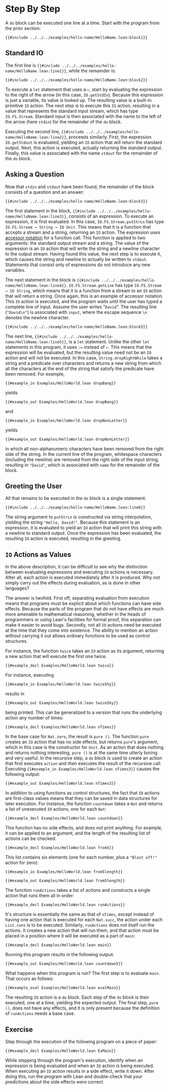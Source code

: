 # Step By Step

A `do` block can be executed one line at a time.
Start with the program from the prior section:
```Lean
{{#include ../../../examples/hello-name/HelloName.lean:block1}}
```

## Standard IO

The first line is `{{#include ../../../examples/hello-name/HelloName.lean:line1}}`, while the remainder is:
```Lean
{{#include ../../../examples/hello-name/HelloName.lean:block2}}
```
To execute a `let` statement that uses a `←`, start by evaluating the expression to the right of the arrow (in this case, `IO.getStdIn`).
Because this expression is just a variable, its value is looked up.
The resulting value is a built-in primitive `IO` action.
The next step is to execute this `IO` action, resulting in a value that represents the standard input stream, which has type `IO.FS.Stream`.
Standard input is then associated with the name to the left of the arrow (here `stdin`) for the remainder of the `do` block.

Executing the second line, `{{#include ../../../examples/hello-name/HelloName.lean:line2}}`, proceeds similarly.
First, the expression `IO.getStdout` is evaluated, yielding an `IO` action that will return the standard output.
Next, this action is executed, actually returning the standard output.
Finally, this value is associated with the name `stdout` for the remainder of the `do` block.

## Asking a Question

Now that `stdin` and `stdout` have been found, the remainder of the block consists of a question and an answer:
```Lean
{{#include ../../../examples/hello-name/HelloName.lean:block3}}
```

The first statement in the block, `{{#include ../../../examples/hello-name/HelloName.lean:line3}}`, consists of an expression.
To execute an expression, it is first evaluated.
In this case, `IO.FS.Stream.putStrLn` has type `IO.FS.Stream → String → IO Unit`.
This means that it is a function that accepts a stream and a string, returning an `IO` action.
The expression uses [accessor notation](../getting-to-know/structures.md#behind-the-scenes) for a function call.
This function is applied to two arguments: the standard output stream and a string.
The value of the expression is an `IO` action that will write the string and a newline character to the output stream.
Having found this value, the next step is to execute it, which causes the string and newline to actually be written to `stdout`.
Statements that consist only of expressions do not introduce any new variables.

The next statement in the block is `{{#include ../../../examples/hello-name/HelloName.lean:line4}}`.
`IO.FS.Stream.getLine` has type `IO.FS.Stream → IO String`, which means that it is a function from a stream to an `IO` action that will return a string.
Once again, this is an example of accessor notation.
This `IO` action is executed, and the program waits until the user has typed a complete line of input.
Assume the user writes "`David`".
The resulting line (`"David\n"`) is associated with `input`, where the escape sequence `\n` denotes the newline character.

```Lean
{{#include ../../../examples/hello-name/HelloName.lean:block5}}
```

The next line, `{{#include ../../../examples/hello-name/HelloName.lean:line5}}`, is a `let` statement.
Unlike the other `let` statements in this program, it uses `:=` instead of `←`.
This means that the expression will be evaluated, but the resulting value need not be an `IO` action and will not be executed.
In this case, `String.dropRightWhile` takes a string and a predicate over characters and returns a new string from which all the characters at the end of the string that satisfy the predicate have been removed.
For example,
```Lean
{{#example_in Examples/HelloWorld.lean dropBang}}
```
yields
```Lean info
{{#example_out Examples/HelloWorld.lean dropBang}}
```
and
```Lean
{{#example_in Examples/HelloWorld.lean dropNonLetter}}
```
yields
```Lean info
{{#example_out Examples/HelloWorld.lean dropNonLetter}}
```
in which all non-alphanumeric characters have been removed from the right side of the string.
In the current line of the program, whitespace characters (including the newline) are removed from the right side of the input string, resulting in `"David"`, which is associated with `name` for the remainder of the block.


## Greeting the User

All that remains to be executed in the `do` block is a single statement:
```Lean
{{#include ../../../examples/hello-name/HelloName.lean:line6}}
```
The string argument to `putStrLn` is constructed via string interpolation, yielding the string `"Hello, David!"`.
Because this statement is an expression, it is evaluated to yield an `IO` action that will print this string with a newline to standard output.
Once the expression has been evaluated, the resulting `IO` action is executed, resulting in the greeting.

## `IO` Actions as Values

In the above description, it can be difficult to see why the distinction between evaluating expressions and executing `IO` actions is necessary.
After all, each action is executed immediately after it is produced.
Why not simply carry out the effects during evaluation, as is done in other languages?

The answer is twofold.
First off, separating evaluation from execution means that programs must be explicit about which functions can have side effects.
Because the parts of the program that do not have effects are much more amenable to mathematical reasoning, whether in the heads of programmers or using Lean's facilities for formal proof, this separation can make it easier to avoid bugs.
Secondly, not all `IO` actions need be executed at the time that they come into existence.
The ability to mention an action without carrying it out allows ordinary functions to be used as control structures.

For instance, the function `twice` takes an `IO` action as its argument, returning a new action that will execute the first one twice.
```Lean
{{#example_decl Examples/HelloWorld.lean twice}}
```
For instance, executing
```Lean
{{#example_in Examples/HelloWorld.lean twiceShy}}
```
results in
```Lean info
{{#example_out Examples/HelloWorld.lean twiceShy}}
```
being printed.
This can be generalized to a version that runs the underlying action any number of times:
```Lean
{{#example_decl Examples/HelloWorld.lean nTimes}}
```
In the base case for `Nat.zero`, the result is `pure ()`.
The function `pure` creates an `IO` action that has no side effects, but returns `pure`'s argument, which in this case is the constructor for `Unit`.
As an action that does nothing and returns nothing interesting, `pure ()` is at the same time utterly boring and very useful.
In the recursive step, a `do` block is used to create an action that first executes `action` and then executes the result of the recursive call.
Executing `{{#example_in Examples/HelloWorld.lean nTimes3}}` causes the following output:
```Lean info
{{#example_out Examples/HelloWorld.lean nTimes3}}
```

In addition to using functions as control structures, the fact that `IO` actions are first-class values means that they can be saved in data structures for later execution.
For instance, the function `countdown` takes a `Nat` and returns a list of unexecuted `IO` actions, one for each `Nat`:
```Lean
{{#example_decl Examples/HelloWorld.lean countdown}}
```
This function has no side effects, and does not print anything.
For example, it can be applied to an argument, and the length of the resulting list of actions can be checked:
```Lean
{{#example_decl Examples/HelloWorld.lean from5}}
```
This list contains six elements (one for each number, plus a `"Blast off!"` action for zero):
```Lean
{{#example_in Examples/HelloWorld.lean from5length}}
```
```Lean info
{{#example_out Examples/HelloWorld.lean from5length}}
```

The function `runActions` takes a list of actions and constructs a single action that runs them all in order:
```Lean
{{#example_decl Examples/HelloWorld.lean runActions}}
```
It's structure is essentially the same as that of `nTimes`, except instead of having one action that is executed for each `Nat.succ`, the action under each `List.cons` is to be executed.
Similarly, `runActions` does not itself run the actions.
It creates a new action that will run them, and that action must be placed in a position where it will be executed as a part of `main`:
```Lean
{{#example_decl Examples/HelloWorld.lean main}}
```
Running this program results in the following output:
```Lean info
{{#example_out Examples/HelloWorld.lean countdown5}}
```

What happens when this program is run?
The first step is to evaluate `main`. That occurs as follows:
```Lean
{{#example_eval Examples/HelloWorld.lean evalMain}}
```
The resulting `IO` action is a `do` block.
Each step of the `do` block is then executed, one at a time, yielding the expected output.
The final step, `pure ()`, does not have any effects, and it is only present because the definition of `runActions` needs a base case.

## Exercise

Step through the execution of the following program on a piece of paper:
```Lean
{{#example_decl Examples/HelloWorld.lean ExMain}}
```
While stepping through the program's execution, identify when an expression is being evaluated and when an `IO` action is being executed.
When executing an `IO` action results in a side effect, write it down.
After doing this, run the program with Lean and double-check that your predictions about the side effects were correct.
